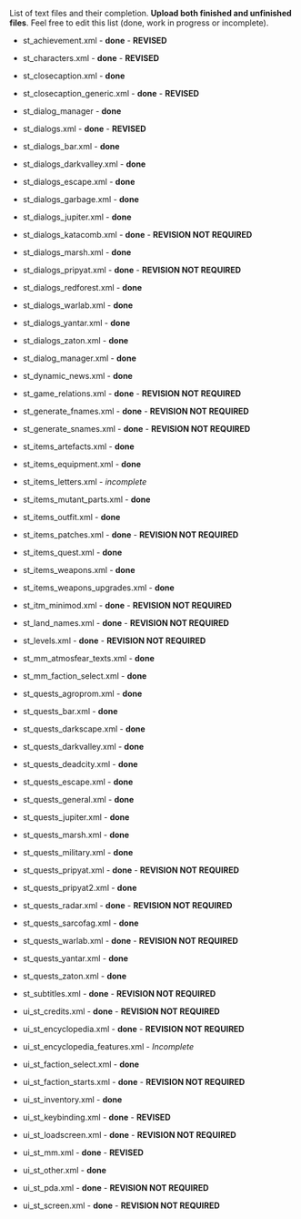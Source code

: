 List of text files and their completion. **Upload both finished and unfinished files**.
Feel free to edit this list (done, work in progress or incomplete).

- st_achievement.xml - **done** - **REVISED**

- st_characters.xml - **done** - **REVISED**

- st_closecaption.xml - **done**

- st_closecaption_generic.xml - **done** - **REVISED**

- st_dialog_manager - **done**

- st_dialogs.xml - **done** - **REVISED**

- st_dialogs_bar.xml - **done**

- st_dialogs_darkvalley.xml - **done**

- st_dialogs_escape.xml - **done**

- st_dialogs_garbage.xml - **done**

- st_dialogs_jupiter.xml - **done**

- st_dialogs_katacomb.xml - **done** - **REVISION NOT REQUIRED**

- st_dialogs_marsh.xml - **done**

- st_dialogs_pripyat.xml - **done** - **REVISION NOT REQUIRED**

- st_dialogs_redforest.xml - **done**

- st_dialogs_warlab.xml - **done**

- st_dialogs_yantar.xml - **done**

- st_dialogs_zaton.xml - **done**

- st_dialog_manager.xml - **done**

- st_dynamic_news.xml - **done**

- st_game_relations.xml - **done** - **REVISION NOT REQUIRED**

- st_generate_fnames.xml - **done** - **REVISION NOT REQUIRED**

- st_generate_snames.xml - **done** - **REVISION NOT REQUIRED**

- st_items_artefacts.xml - **done**

- st_items_equipment.xml - **done**

- st_items_letters.xml - *incomplete*

- st_items_mutant_parts.xml - **done**

- st_items_outfit.xml - **done**

- st_items_patches.xml - **done** - **REVISION NOT REQUIRED**

- st_items_quest.xml - **done**

- st_items_weapons.xml - **done**

- st_items_weapons_upgrades.xml - **done**

- st_itm_minimod.xml - **done** - **REVISION NOT REQUIRED**

- st_land_names.xml - **done** - **REVISION NOT REQUIRED**

- st_levels.xml - **done** - **REVISION NOT REQUIRED**

- st_mm_atmosfear_texts.xml - **done**

- st_mm_faction_select.xml - **done**

- st_quests_agroprom.xml - **done**

- st_quests_bar.xml - **done**

- st_quests_darkscape.xml - **done**

- st_quests_darkvalley.xml - **done**

- st_quests_deadcity.xml - **done**

- st_quests_escape.xml - **done**

- st_quests_general.xml - **done**

- st_quests_jupiter.xml - **done**

- st_quests_marsh.xml - **done**

- st_quests_military.xml - **done**

- st_quests_pripyat.xml - **done** - **REVISION NOT REQUIRED**

- st_quests_pripyat2.xml - **done**

- st_quests_radar.xml - **done** - **REVISION NOT REQUIRED**

- st_quests_sarcofag.xml - **done**

- st_quests_warlab.xml - **done** - **REVISION NOT REQUIRED**

- st_quests_yantar.xml - **done**

- st_quests_zaton.xml - **done**

- st_subtitles.xml - **done** - **REVISION NOT REQUIRED**

- ui_st_credits.xml - **done** - **REVISION NOT REQUIRED**

- ui_st_encyclopedia.xml - **done** - **REVISION NOT REQUIRED**

- ui_st_encyclopedia_features.xml - *Incomplete*
 
- ui_st_faction_select.xml - **done**

- ui_st_faction_starts.xml - **done** - **REVISION NOT REQUIRED**

- ui_st_inventory.xml - **done**

- ui_st_keybinding.xml - **done** - **REVISED**

- ui_st_loadscreen.xml - **done** - **REVISION NOT REQUIRED**

- ui_st_mm.xml - **done** - **REVISED**

- ui_st_other.xml - **done**

- ui_st_pda.xml - **done** - **REVISION NOT REQUIRED**

- ui_st_screen.xml - **done** - **REVISION NOT REQUIRED**
